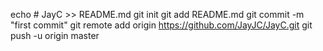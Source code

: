 echo # JayC >> README.md
git init
git add README.md
git commit -m "first commit"
git remote add origin https://github.com/JayJC/JayC.git
git push -u origin master
